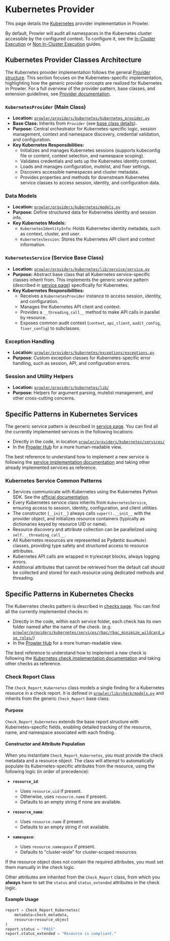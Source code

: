# Kubernetes Provider

This page details the [Kubernetes](https://kubernetes.io/) provider implementation in Prowler.

By default, Prowler will audit all namespaces in the Kubernetes cluster accessible by the configured context. To configure it, see the [In-Cluster Execution](../tutorials/kubernetes/in-cluster.md) or [Non In-Cluster Execution](../tutorials/kubernetes/outside-cluster.md) guides.

## Kubernetes Provider Classes Architecture

The Kubernetes provider implementation follows the general [Provider structure](./provider.md). This section focuses on the Kubernetes-specific implementation, highlighting how the generic provider concepts are realized for Kubernetes in Prowler. For a full overview of the provider pattern, base classes, and extension guidelines, see [Provider documentation](./provider.md).

### `KubernetesProvider` (Main Class)

- **Location:** [`prowler/providers/kubernetes/kubernetes_provider.py`](https://github.com/prowler-cloud/prowler/blob/master/prowler/providers/kubernetes/kubernetes_provider.py)
- **Base Class:** Inherits from `Provider` (see [base class details](https://github.com/prowler-cloud/prowler/blob/master/prowler/providers/common/provider.py)).
- **Purpose:** Central orchestrator for Kubernetes-specific logic, session management, context and namespace discovery, credential validation, and configuration.
- **Key Kubernetes Responsibilities:**
    - Initializes and manages Kubernetes sessions (supports kubeconfig file or content, context selection, and namespace scoping).
    - Validates credentials and sets up the Kubernetes identity context.
    - Loads and manages configuration, mutelist, and fixer settings.
    - Discovers accessible namespaces and cluster metadata.
    - Provides properties and methods for downstream Kubernetes service classes to access session, identity, and configuration data.

### Data Models

- **Location:** [`prowler/providers/kubernetes/models.py`](https://github.com/prowler-cloud/prowler/blob/master/prowler/providers/kubernetes/models.py)
- **Purpose:** Define structured data for Kubernetes identity and session info.
- **Key Kubernetes Models:**
    - `KubernetesIdentityInfo`: Holds Kubernetes identity metadata, such as context, cluster, and user.
    - `KubernetesSession`: Stores the Kubernetes API client and context information.

### `KubernetesService` (Service Base Class)

- **Location:** [`prowler/providers/kubernetes/lib/service/service.py`](https://github.com/prowler-cloud/prowler/blob/master/prowler/providers/kubernetes/lib/service/service.py)
- **Purpose:** Abstract base class that all Kubernetes service-specific classes inherit from. This implements the generic service pattern (described in [service page](./services.md#service-base-class)) specifically for Kubernetes.
- **Key Kubernetes Responsibilities:**
    - Receives a `KubernetesProvider` instance to access session, identity, and configuration.
    - Manages the Kubernetes API client and context.
    - Provides a `__threading_call__` method to make API calls in parallel by resource.
    - Exposes common audit context (`context`, `api_client`, `audit_config`, `fixer_config`) to subclasses.

### Exception Handling

- **Location:** [`prowler/providers/kubernetes/exceptions/exceptions.py`](https://github.com/prowler-cloud/prowler/blob/master/prowler/providers/kubernetes/exceptions/exceptions.py)
- **Purpose:** Custom exception classes for Kubernetes-specific error handling, such as session, API, and configuration errors.

### Session and Utility Helpers

- **Location:** [`prowler/providers/kubernetes/lib/`](https://github.com/prowler-cloud/prowler/blob/master/prowler/providers/kubernetes/lib/)
- **Purpose:** Helpers for argument parsing, mutelist management, and other cross-cutting concerns.

## Specific Patterns in Kubernetes Services

The generic service pattern is described in [service page](./services.md#service-structure-and-initialisation). You can find all the currently implemented services in the following locations:

- Directly in the code, in location [`prowler/providers/kubernetes/services/`](https://github.com/prowler-cloud/prowler/tree/master/prowler/providers/kubernetes/services)
- In the [Prowler Hub](https://hub.prowler.com/) for a more human-readable view.

The best reference to understand how to implement a new service is following the [service implementation documentation](./services.md#adding-a-new-service) and taking other already implemented services as reference.

### Kubernetes Service Common Patterns

- Services communicate with Kubernetes using the Kubernetes Python SDK. See the [official documentation](https://github.com/kubernetes-client/python/blob/master/kubernetes/README.md/).
- Every Kubernetes service class inherits from `KubernetesService`, ensuring access to session, identity, configuration, and client utilities.
- The constructor (`__init__`) always calls `super().__init__` with the provider object, and initializes resource containers (typically as dictionaries keyed by resource UID or name).
- Resource discovery and attribute collection can be parallelized using `self.__threading_call__`.
- All Kubernetes resources are represented as Pydantic `BaseModel` classes, providing type safety and structured access to resource attributes.
- Kubernetes API calls are wrapped in try/except blocks, always logging errors.
- Additional attributes that cannot be retrieved from the default call should be collected and stored for each resource using dedicated methods and threading.

## Specific Patterns in Kubernetes Checks

The Kubernetes checks pattern is described in [checks page](./checks.md). You can find all the currently implemented checks in:

- Directly in the code, within each service folder, each check has its own folder named after the name of the check. (e.g. [`prowler/providers/kubernetes/services/rbac/rbac_minimize_wildcard_use_roles/`](https://github.com/prowler-cloud/prowler/tree/master/prowler/providers/kubernetes/services/rbac/rbac_minimize_wildcard_use_roles))
- In the [Prowler Hub](https://hub.prowler.com/) for a more human-readable view.

The best reference to understand how to implement a new check is following the [Kubernetes check implementation documentation](./checks.md#creating-a-check) and taking other checks as reference.

### Check Report Class

The `Check_Report_Kubernetes` class models a single finding for a Kubernetes resource in a check report. It is defined in [`prowler/lib/check/models.py`](https://github.com/prowler-cloud/prowler/blob/master/prowler/lib/check/models.py) and inherits from the generic `Check_Report` base class.

#### Purpose

`Check_Report_Kubernetes` extends the base report structure with Kubernetes-specific fields, enabling detailed tracking of the resource, name, and namespace associated with each finding.

#### Constructor and Attribute Population

When you instantiate `Check_Report_Kubernetes`, you must provide the check metadata and a resource object. The class will attempt to automatically populate its Kubernetes-specific attributes from the resource, using the following logic (in order of precedence):

- **`resource_id`**:
    - Uses `resource.uid` if present.
    - Otherwise, uses `resource.name` if present.
    - Defaults to an empty string if none are available.

- **`resource_name`**:
    - Uses `resource.name` if present.
    - Defaults to an empty string if not available.

- **`namespace`**:
    - Uses `resource.namespace` if present.
    - Defaults to "cluster-wide" for cluster-scoped resources.

If the resource object does not contain the required attributes, you must set them manually in the check logic.

Other attributes are inherited from the `Check_Report` class, from which you **always** have to set the `status` and `status_extended` attributes in the check logic.

#### Example Usage

```python
report = Check_Report_Kubernetes(
    metadata=check_metadata,
    resource=resource_object
)
report.status = "PASS"
report.status_extended = "Resource is compliant."
```
